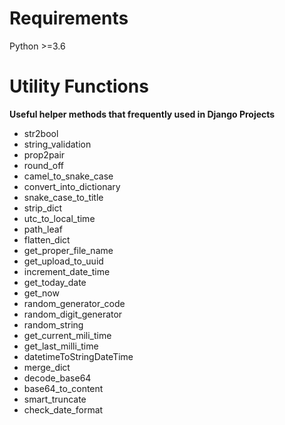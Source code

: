 
# Requirements

Python >=3.6

# Utility Functions

 **Useful helper methods that frequently used in  Django Projects**

- str2bool
- string_validation
- prop2pair
- round_off
- camel_to_snake_case
- convert_into_dictionary
- snake_case_to_title
- strip_dict
- utc_to_local_time
- path_leaf
- flatten_dict
- get_proper_file_name
- get_upload_to_uuid
- increment_date_time
- get_today_date
- get_now
- random_generator_code
- random_digit_generator
- random_string
- get_current_mili_time
- get_last_milli_time
- datetimeToStringDateTime
- merge_dict
- decode_base64
- base64_to_content
- smart_truncate
- check_date_format
